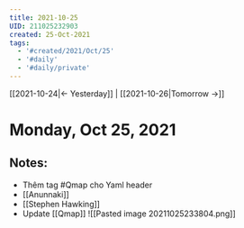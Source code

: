 ```yaml
---
title: 2021-10-25
UID: 211025232903
created: 25-Oct-2021
tags:
  - '#created/2021/Oct/25'
  - '#daily'
  - '#daily/private'
---
```

[[2021-10-24|<- Yesterday]] | [[2021-10-26|Tomorrow ->]]
# Monday, Oct 25, 2021

## Notes:
- Thêm tag #Qmap cho Yaml header
- [[Anunnaki]]
- [[Stephen Hawking]]
- Update [[Qmap]]
	![[Pasted image 20211025233804.png]]
